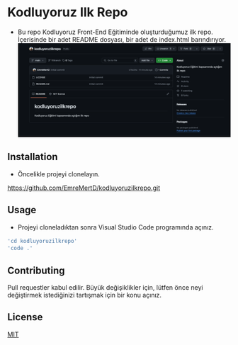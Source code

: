 # Kodluyoruz Ilk Repo

- Bu repo Kodluyoruz Front-End Eğitiminde oluşturduğumuz ilk repo. İçerisinde bir adet README dosyası, bir adet de index.html barındırıyor.
![referenceimage](image.png)

## Installation

- Öncelikle projeyi clonelayın. 

https://github.com/EmreMertD/kodluyoruzilkrepo.git

## Usage

- Projeyi cloneladıktan sonra Visual Studio Code programında açınız.

```bash
'cd kodluyoruzilkrepo'
'code .'
```


## Contributing

Pull requestler kabul edilir. Büyük değişiklikler için, lütfen önce neyi değiştirmek istediğinizi tartışmak için bir konu açınız.

## License

[MIT](https://github.com/EmreMertD/kodluyoruzilkrepo/blob/main/LICENSE)
